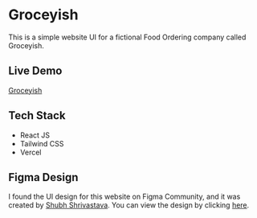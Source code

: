 # Groceyish
This is a simple website UI for a fictional Food Ordering company called Groceyish.

## Live Demo
[Groceyish](https://groceyish-tad.vercel.app)

## Tech Stack
- React JS
- Tailwind CSS
- Vercel


## Figma Design
I found the UI design for this website on Figma Community, and it was created by [Shubh Shrivastava](https://www.figma.com/@tfshubh). You can view the design by clicking [here](https://www.figma.com/community/file/1139250241860241186).
